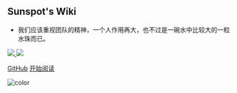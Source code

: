 <!-- _coverpage.md -->

<img src="https://knowledgeimagebed.oss-cn-hangzhou.aliyuncs.com/img/202207021619264.ico" alt="" style="border-radius: 100px;">

<br>

## Sunspot's Wiki

- 我们应该重视团队的精神，一个人作用再大，也不过是一碗水中比较大的一粒水珠而已。

<a href="https://juejin.cn/user/3822316104984333?utm_source=gold_browser_extension">
<img src="https://img.shields.io/badge/SunSpot-%E7%A8%80%E5%9C%9F%E6%8E%98%E9%87%91-brightgreen">
</a>
<a href="https://blog.csdn.net/qq_47966518?type=blog">
<img src="https://img.shields.io/badge/ssunspots-CSDN-brightgreen">
</a>
<br>

[GitHub](https://github.com/xuliyaheizi)
[开始阅读](/README.md)

![color](#fff)

